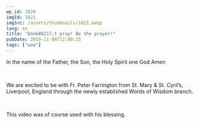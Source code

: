 ```yaml
---
wp_id: 1820
imgId: 1821
imgSrc: /assets/thumbnails/1821.webp
lang: en
title: "Don&#8217;t pray! Be the prayer!"
pubDate: 2019-11-08T12:00:25
tags: ["wow"]
---
```


<!-- page: 6 -->

<p>In the name of the Father, the Son, the Holy Spirit one God Amen</p>
<p>&nbsp;</p>
<p>We are excited to be with Fr. Peter Farrington from St. Mary &amp; St. Cyril&#8217;s, Liverpool, England through the newly established Words of Wisdom branch.</p>
<p>&nbsp;</p>
<p>This video was of course used with his blessing.</p>
